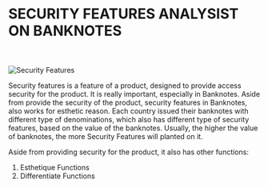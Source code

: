 # SECURITY FEATURES ANALYSIST ON BANKNOTES <br><br>

![Security Features](https://user-images.githubusercontent.com/113813929/200015758-80ab1a0b-7bc0-4c0e-89e5-4dd9ced950b4.png)

Security features is a feature of a product, designed to provide access security for the product. It is really important, especially in Banknotes. Aside from provide the security of the product, security features in Banknotes, also works for esthetic reason. Each country issued their banknotes with different type of denominations, which also has different type of security features, based on the value of the banknotes. Usually, the higher the value of banknotes, the more Security Features will planted on it. <br>

Aside from providing security for the product, it also has other functions: <br>
1. Esthetique Functions
2. Differentiate Functions <br><br>



